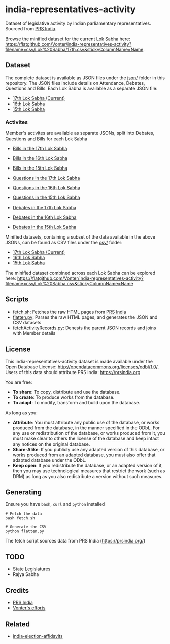 # india-representatives-activity

Dataset of legislative activity by Indian parliamentary representatives. Sourced from [PRS India](https://prsindia.org/).

Browse the minified dataset for the current Lok Sabha here: <https://flatgithub.com/Vonter/india-representatives-activity?filename=csv/Lok%20Sabha/17th.csv&stickyColumnName=Name>.

## Dataset

The complete dataset is available as JSON files under the [json/](json) folder in this repository. The JSON files include details on Attendance, Debates, Questions and Bills. Each Lok Sabha is available as a separate JSON file:

- [17th Lok Sabha (Current)](json/Lok%20Sabha/17th.json?raw=1)
- [16th Lok Sabha](json/Lok%20Sabha/16th.json?raw=1)
- [15th Lok Sabha](json/Lok%20Sabha/15th.json?raw=1)

### Activites

Member's activites are available as separate JSONs, split into Debates, Questions and Bills for each Lok Sabha

- [Bills in the 17th Lok Sabha](json/Lok%20Sabha/17th_Bills.json)
- [Bills in the 16th Lok Sabha](json/Lok%20Sabha/16th_Bills.json)
- [Bills in the 15th Lok Sabha](json/Lok%20Sabha/15th_Bills.json)

- [Questions in the 17th Lok Sabha](json/Lok%20Sabha/17th_Questions.json)
- [Questions in the 16th Lok Sabha](json/Lok%20Sabha/16th_Questions.json)
- [Questions in the 15th Lok Sabha](json/Lok%20Sabha/15th_Questions.json)

- [Debates in the 17th Lok Sabha](json/Lok%20Sabha/17th_Debates.json)
- [Debates in the 16th Lok Sabha](json/Lok%20Sabha/16th_Debates.json)
- [Debates in the 15th Lok Sabha](json/Lok%20Sabha/15th_Debates.json)

Minified datasets, containing a subset of the data available in the above JSONs, can be found as CSV files under the [csv/](csv) folder:

- [17th Lok Sabha (Current)](csv/Lok%20Sabha/17th.csv?raw=1)
- [16th Lok Sabha](csv/Lok%20Sabha/16th.csv?raw=1)
- [15th Lok Sabha](csv/Lok%20Sabha/15th.csv?raw=1)

The minified dataset combined across each Lok Sabha can be explored here: <https://flatgithub.com/Vonter/india-representatives-activity?filename=csv/Lok%20Sabha.csv&stickyColumnName=Name>

## Scripts

- [fetch.sh](fetch.sh): Fetches the raw HTML pages from [PRS India](https://prsindia.org/)
- [flatten.py](flatten.py): Parses the raw HTML pages, and generates the JSON and CSV datasets
- [fetchActivityRecords.py](fetchActivityRecords.py): Denests the parent JSON records and joins with Member details

## License

This india-representatives-activity dataset is made available under the Open Database License: http://opendatacommons.org/licenses/odbl/1.0/.
Users of this data should attribute PRS India: https://prsindia.org

You are free:

- **To share**: To copy, distribute and use the database.
- **To create**: To produce works from the database.
- **To adapt**: To modify, transform and build upon the database.

As long as you:

- **Attribute**: You must attribute any public use of the database, or works produced from the database, in the manner specified in the ODbL. For any use or redistribution of the database, or works produced from it, you must make clear to others the license of the database and keep intact any notices on the original database.
- **Share-Alike**: If you publicly use any adapted version of this database, or works produced from an adapted database, you must also offer that adapted database under the ODbL.
- **Keep open**: If you redistribute the database, or an adapted version of it, then you may use technological measures that restrict the work (such as DRM) as long as you also redistribute a version without such measures.

## Generating

Ensure you have `bash`, `curl` and `python` installed

```
# Fetch the data
bash fetch.sh

# Generate the CSV
python flatten.py
```

The fetch script sources data from PRS India (https://prsindia.org/)

## TODO

- State Legislatures
- Rajya Sabha

## Credits

- [PRS India](https://prsindia.org/)
- [Vonter's efforts](https://github.com/Vonter/india-representatives-activity)

## Related

- [india-election-affidavits](https://github.com/Vonter/india-election-affidavits)
